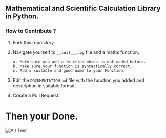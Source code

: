## Mathematical and Scientific Calculation Library in Python.


### How to Contribute ?
 
   1. Fork this repository
   2. Navigate yourself to `__init___.py` file and a maths function.
   
          a. Make sure you add a function which is not added before.
          b. Make sure your function is syntactically correct.
          c. Add a suitable and good name to your Function.
  
   3. Edit the `DOCUMENTATION.md` file with the function you added and description in suitable format.
   4. Create a Pull Request.
   
   
   # Then your Done.
  
   ![Alt Text](https://media.giphy.com/media/h2TWRTdkpNzGQ3Dh5s/giphy.gif)
